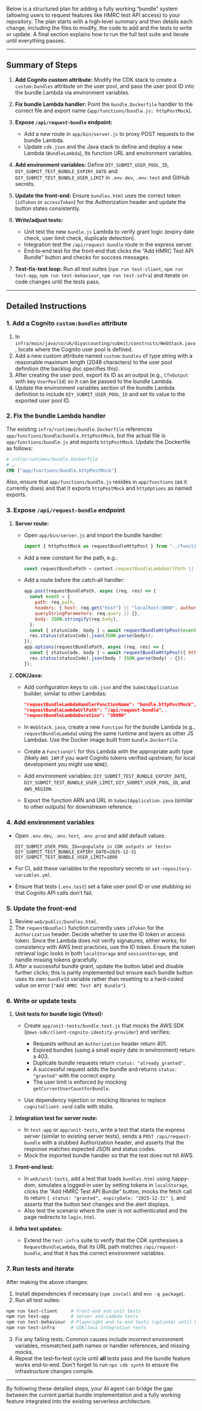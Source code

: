 Below is a structured plan for adding a fully working “bundle” system (allowing users to request features like HMRC test API access) to your repository.  The plan starts with a high‑level summary and then details each change, including the files to modify, the code to add and the tests to write or update.  A final section explains how to run the full test suite and iterate until everything passes.

---

## Summary of Steps

1. **Add Cognito custom attribute:** Modify the CDK stack to create a `custom:bundles` attribute on the user pool, and pass the user pool ID into the bundle Lambda via environment variables.
2. **Fix bundle Lambda handler:** Point the `bundle.Dockerfile` handler to the correct file and export name (`app/functions/bundle.js: httpPostMock`).
3. **Expose `/api/request-bundle` endpoint:**

    * Add a new route in `app/bin/server.js` to proxy POST requests to the bundle Lambda.
    * Update `cdk.json` and the Java stack to define and deploy a new Lambda (`BundleLambda`), its function URL and environment variables.
4. **Add environment variables:** Define `DIY_SUBMIT_USER_POOL_ID`, `DIY_SUBMIT_TEST_BUNDLE_EXPIRY_DATE` and `DIY_SUBMIT_TEST_BUNDLE_USER_LIMIT` in `.env.dev`, `.env.test` and GitHub secrets.
5. **Update the front‑end:** Ensure `bundles.html` uses the correct token (`idToken` or `accessToken`) for the Authorization header and update the button states consistently.
6. **Write/adjust tests:**

    * Unit test the new `bundle.js` Lambda to verify grant logic (expiry date check, user limit check, duplicate detection).
    * Integration test the `/api/request-bundle` route in the express server.
    * End‑to‑end test for the front‑end that clicks the “Add HMRC Test API Bundle” button and checks for success messages.
7. **Test‑fix‑test loop:** Run all test suites (`npm run test-client`, `npm run test-app`, `npm run test-behaviour`, `npm run test-infra`) and iterate on code changes until the tests pass.

---

## Detailed Instructions

### 1. Add a Cognito `custom:bundles` attribute

1. In `infra/main/java/co/uk/diyaccounting/submit/constructs/WebStack.java`, locate where the Cognito user pool is defined.
2. Add a new custom attribute named `custom:bundles` of type string with a reasonable maximum length (2048 characters) to the user pool definition (the backlog doc specifies this).
3. After creating the user pool, export its ID as an output (e.g., `CfnOutput` with key `UserPoolId`) so it can be passed to the bundle Lambda.
4. Update the environment variables section of the bundle Lambda definition to include `DIY_SUBMIT_USER_POOL_ID` and set its value to the exported user pool ID.

### 2. Fix the bundle Lambda handler

The existing `infra/runtimes/bundle.Dockerfile` references `app/functions/bundle/bundle.httpPostMock`, but the actual file is `app/functions/bundle.js` and exports `httpPostMock`.  Update the Dockerfile as follows:

```dockerfile
# infra/runtimes/bundle.Dockerfile
# …
CMD ["app/functions/bundle.httpPostMock"]
```

Also, ensure that `app/functions/bundle.js` resides in `app/functions` (as it currently does) and that it exports `httpPostMock` and `httpOptions` as named exports.

### 3. Expose `/api/request-bundle` endpoint

1. **Server route:**

    * Open `app/bin/server.js` and import the bundle handler:

      ```js
      import { httpPostMock as requestBundleHttpPost } from "../functions/bundle.js";
      ```
    * Add a new constant for the path, e.g.:

      ```js
      const requestBundlePath = context.requestBundleLambdaUrlPath || "/api/request-bundle";
      ```
    * Add a route before the catch‑all handler:

      ```js
      app.post(requestBundlePath, async (req, res) => {
        const event = {
          path: req.path,
          headers: { host: req.get("host") || "localhost:3000", authorization: req.headers.authorization },
          queryStringParameters: req.query || {},
          body: JSON.stringify(req.body),
        };
        const { statusCode, body } = await requestBundleHttpPost(event);
        res.status(statusCode).json(JSON.parse(body));
      });
      app.options(requestBundlePath, async (req, res) => {
        const { statusCode, body } = await requestBundleHttpPost({ httpMethod: "OPTIONS" });
        res.status(statusCode).json(body ? JSON.parse(body) : {});
      });
      ```

2. **CDK/Java:**

    * Add configuration keys to `cdk.json` and the `SubmitApplication` builder, similar to other Lambdas:

      ```json
      "requestBundleLambdaHandlerFunctionName": "bundle.httpPostMock",
      "requestBundleLambdaUrlPath": "/api/request-bundle",
      "requestBundleLambdaDuration": "30000"
      ```
    * In `WebStack.java`, create a new `Function` for the bundle Lambda (e.g., `requestBundleLambda`) using the same runtime and layers as other JS Lambdas.  Use the Docker image built from `bundle.Dockerfile`.
    * Create a `FunctionUrl` for this Lambda with the appropriate auth type (likely `AWS_IAM` if you want Cognito tokens verified upstream; for local development you might use `NONE`).
    * Add environment variables: `DIY_SUBMIT_TEST_BUNDLE_EXPIRY_DATE`, `DIY_SUBMIT_TEST_BUNDLE_USER_LIMIT`, `DIY_SUBMIT_USER_POOL_ID`, and `AWS_REGION`.
    * Export the function ARN and URL in `SubmitApplication.java` (similar to other outputs) for downstream reference.

### 4. Add environment variables

* Open `.env.dev`, `.env.test`, `.env.prod` and add default values:

  ```env
  DIY_SUBMIT_USER_POOL_ID=<populate in CDK outputs or tests>
  DIY_SUBMIT_TEST_BUNDLE_EXPIRY_DATE=2025-12-31
  DIY_SUBMIT_TEST_BUNDLE_USER_LIMIT=1000
  ```
* For CI, add these variables to the repository secrets or `set-repository-variables.yml`.
* Ensure that tests (`.env.test`) set a fake user pool ID or use stubbing so that Cognito API calls don’t fail.

### 5. Update the front‑end

1. Review `web/public/bundles.html`.
2. The `requestBundle()` function currently uses `idToken` for the `Authorization` header.  Decide whether to use the ID token or access token.  Since the Lambda does not verify signatures, either works; for consistency with AWS best practices, use the ID token.  Ensure the token retrieval logic looks in both `localStorage` and `sessionStorage`, and handle missing tokens gracefully.
3. After a successful bundle grant, update the button label and disable further clicks; this is partly implemented but ensure each bundle button uses its own `bundleId` variable rather than resetting to a hard‑coded value on error (`"Add HMRC Test API Bundle"`).

### 6. Write or update tests

1. **Unit tests for bundle logic (Vitest):**

    * Create `app/unit-tests/bundle.test.js` that mocks the AWS SDK (`@aws-sdk/client-cognito-identity-provider`) and verifies:

        * Requests without an `Authorization` header return 401.
        * Expired bundles (using a small expiry date in environment) return a 403.
        * Duplicate bundle requests return `status: "already_granted"`.
        * A successful request adds the bundle and returns `status: "granted"` with the correct expiry.
        * The user limit is enforced by mocking `getCurrentUserCountForBundle`.
    * Use dependency injection or mocking libraries to replace `cognitoClient.send` calls with stubs.

2. **Integration test for server route:**

    * In `test-app` or `app/unit-tests`, write a test that starts the express server (similar to existing server tests), sends a `POST /api/request-bundle` with a stubbed Authorization header, and asserts that the response matches expected JSON and status codes.
    * Mock the imported bundle handler so that the test does not hit AWS.

3. **Front‑end test:**

    * In `web/unit-tests`, add a test that loads `bundles.html` using happy-dom, simulates a logged‑in user by setting tokens in `localStorage`, clicks the “Add HMRC Test API Bundle” button, mocks the fetch call to return `{ status: "granted", expiryDate: "2025-12-31" }`, and asserts that the button text changes and the alert displays.
    * Also test the scenario where the user is not authenticated and the page redirects to `login.html`.

4. **Infra test updates:**

    * Extend the `test-infra` suite to verify that the CDK synthesises a `RequestBundleLambda`, that its URL path matches `/api/request-bundle`, and that it has the correct environment variables.

### 7. Run tests and iterate

After making the above changes:

1. Install dependencies if necessary (`npm install` and `mvn -q package`).
2. Run all test suites:

```bash
npm run test-client     # front-end and unit tests
npm run test-app        # server and Lambda tests
npm run test-behaviour  # Playwright end-to-end tests (optional until UI is finalised)
npm run test-infra      # CDK/Java integration tests
```

3. Fix any failing tests.  Common causes include incorrect environment variables, mismatched path names or handler references, and missing mocks.
4. Repeat the test‑fix‑test cycle until **all** tests pass and the bundle feature works end‑to‑end.  Don’t forget to run `npx cdk synth` to ensure the infrastructure changes compile.

---

By following these detailed steps, your AI agent can bridge the gap between the current partial bundle implementation and a fully working feature integrated into the existing serverless architecture.
